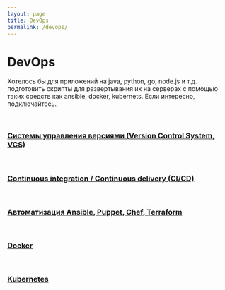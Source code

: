 ```yaml
---
layout: page
title: DevOps
permalink: /devops/
---
```


# DevOps

Хотелось бы для приложений на java, python, go, node.js и т.д. подготовить скрипты для развертывания их на серверах с помощью таких средств как ansible, docker, kubernets. Если интересно, подключайтесь. 

<br/>

### [Системы управления версиями (Version Control System, VCS)](/dev/git/)


<br/>

### [Continuous integration / Continuous delivery (CI/CD)](/devops/cicd/)


<br/>

### [Автоматизация Ansible, Puppet, Chef, Terraform](/devops/automation/)

<br/>

### [Docker](/devops/containers/docker/)

<br/>

### [Kubernetes](/devops/containers/kubernetes/)



